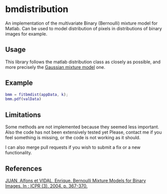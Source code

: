# bmdistribution

An implementation of the multivariate Binary (Bernoulli) mixture model for 
Matlab. Can be used to model distribution of pixels in distributions of 
binary images for example.

## Usage

This library follows the matlab distribution class as closely as possible, and
more precisely the [Gaussian mixture
model](http://fr.mathworks.com/help/stats/gmdistribution-class.html) one.

## Example

```matlab
bmm = fitbmdist(appData, k);
bmm.pdf(valData)
```

## Limitations

Some methods are not implemented because they seemed less important.
Also the code has not been extensively tested yet
Please, contact me if you feel something is missing, or the code is not 
working as it should.

I can also merge pull requests if you wish to submit a fix or a new 
functionality.

## References

[JUAN, Alfons et VIDAL, Enrique. Bernoulli Mixture Models for Binary Images.
In : ICPR (3). 2004. p.
367-370.](http://users.dsic.upv.es/~ajuan/research/2004/Juan04_08b.pdf)
